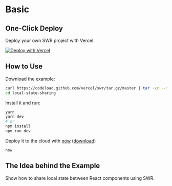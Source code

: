 # Basic

## One-Click Deploy

Deploy your own SWR project with Vercel.

[![Deploy with Vercel](https://vercel.com/button)](https://vercel.com/new/project?template=https://github.com/vercel/swr/tree/master/examples/local-state-sharing)

## How to Use

Download the example:

```bash
curl https://codeload.github.com/vercel/swr/tar.gz/master | tar -xz --strip=2 swr-master/examples/local-state-sharing
cd local-state-sharing
```

Install it and run:

```bash
yarn
yarn dev
# or
npm install
npm run dev
```

Deploy it to the cloud with [now](https://vercel.com/home) ([download](https://vercel.com/download))

```
now
```

## The Idea behind the Example

Show how to share local state between React components using SWR.
